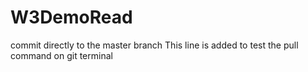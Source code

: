 # W3DemoRead
commit directly to the master branch
This line is added to test the pull command on git terminal
